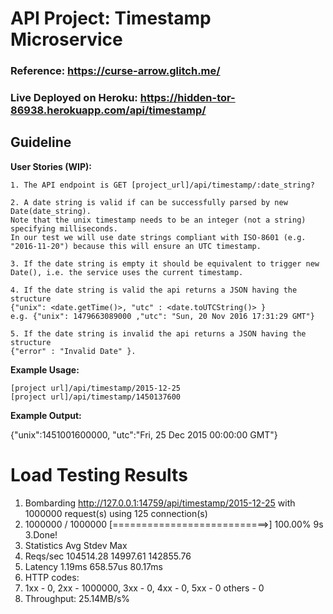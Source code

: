 # API Project: Timestamp Microservice

### Reference: https://curse-arrow.glitch.me/

### Live Deployed on Heroku: https://hidden-tor-86938.herokuapp.com/api/timestamp/

## Guideline

**User Stories (WIP):**

    1. The API endpoint is GET [project_url]/api/timestamp/:date_string?
    
    2. A date string is valid if can be successfully parsed by new Date(date_string).
    Note that the unix timestamp needs to be an integer (not a string) specifying milliseconds.
    In our test we will use date strings compliant with ISO-8601 (e.g. "2016-11-20") because this will ensure an UTC timestamp.
    
    3. If the date string is empty it should be equivalent to trigger new Date(), i.e. the service uses the current timestamp.
    
    4. If the date string is valid the api returns a JSON having the structure
    {"unix": <date.getTime()>, "utc" : <date.toUTCString()> }
    e.g. {"unix": 1479663089000 ,"utc": "Sun, 20 Nov 2016 17:31:29 GMT"}
    
    5. If the date string is invalid the api returns a JSON having the structure
    {"error" : "Invalid Date" }.

**Example Usage:**

    [project url]/api/timestamp/2015-12-25
    [project url]/api/timestamp/1450137600

**Example Output:**

{"unix":1451001600000, "utc":"Fri, 25 Dec 2015 00:00:00 GMT"}

# Load Testing Results

 1. Bombarding http://127.0.0.1:14759/api/timestamp/2015-12-25 with 1000000 request(s) using 125 connection(s)
 2. 1000000 / 1000000 [===========================>] 100.00% 9s
 3.Done!
 4. Statistics        Avg      Stdev        Max
 5. Reqs/sec    104514.28   14997.61  142855.76
 6. Latency        1.19ms   658.57us    80.17ms
 7. HTTP codes:
 8. 1xx - 0, 2xx - 1000000, 3xx - 0, 4xx - 0, 5xx - 0
    others - 0
 9. Throughput:    25.14MB/s%      
